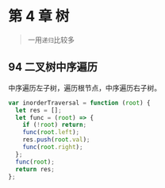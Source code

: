# 第 4 章 树

> 一用`递归`比较多

## 94 二叉树中序遍历

中序遍历左子树，遍历根节点，中序遍历右子树。

```js
var inorderTraversal = function (root) {
  let res = [];
  let func = (root) => {
    if (!root) return;
    func(root.left);
    res.push(root.val);
    func(root.right);
  };
  func(root);
  return res;
};
```
